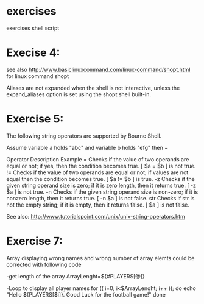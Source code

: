 # exercises
exercises shell script



# Execise 4: 
see also http://www.basiclinuxcommand.com/linux-command/shopt.html
for linux command shopt

Aliases are not expanded when the shell is not interactive, unless the expand_aliases option is set using the shopt shell built-in.

# Exercise 5:

The following string operators are supported by Bourne Shell.

Assume variable a holds "abc" and variable b holds "efg" then −

Operator	Description	Example
=	Checks if the value of two operands are equal or not; if yes, then the condition becomes true.	[ $a = $b ] is not true.
!=	Checks if the value of two operands are equal or not; if values are not equal then the condition becomes true.	[ $a != $b ] is true.
-z	Checks if the given string operand size is zero; if it is zero length, then it returns true.	[ -z $a ] is not true.
-n	Checks if the given string operand size is non-zero; if it is nonzero length, then it returns true.	[ -n $a ] is not false.
str	Checks if str is not the empty string; if it is empty, then it returns false.	[ $a ] is not false.

See also: 
http://www.tutorialspoint.com/unix/unix-string-operators.htm

# Exercise 7:

Array displaying wrong names and wrong number of array elemts could be corrected with following code

-get length of the array
ArrayLenght=${#PLAYERS[@]}

-Loop to display all player names
for (( i=0; i<$ArrayLenght; i++ ));
do
  echo "Hello ${PLAYERS[$i]}. Good Luck for the football game!"
done
